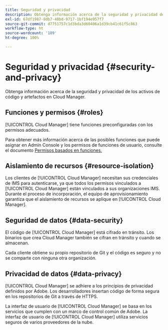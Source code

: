 ```yaml
---
title: Seguridad y privacidad
description: Obtenga información acerca de la seguridad y privacidad de los activos de código y artefactos en Cloud Manager.
exl-id: 67df1987-8db7-40bd-9717-1bf194e957f7
source-git-commit: d7751757c1d3bda3d60406a1d39cb41c61f5c863
workflow-type: ht
source-wordcount: '189'
ht-degree: 100%

---
```



# Seguridad y privacidad {#security-and-privacy}

Obtenga información acerca de la seguridad y privacidad de los activos de código y artefactos en Cloud Manager.

## Funciones y permisos {#roles}

[!UICONTROL Cloud Manager] tiene funciones preconfiguradas con los permisos adecuados.

Para obtener más información acerca de las posibles funciones que puede asignar en Admin Console y los permisos de funciones de usuario, consulte el documento [Permisos basados en funciones.](/help/requirements/role-based-permissions.md)

## Aislamiento de recursos {#resource-isolation}

Los clientes de [!UICONTROL Cloud Manager] necesitan sus credenciales de IMS para autenticarse, ya que todos los permisos vinculados a [!UICONTROL Cloud Manager] están vinculados a sus organizaciones IMS. Durante el proceso de incorporación, el equipo de aprovisionamiento garantiza que el aislamiento de recursos se aplique en [!UICONTROL Cloud Manager].

## Seguridad de datos {#data-security}

El código de [!UICONTROL Cloud Manager] está cifrado en tránsito. Los binarios que crea Cloud Manager también se cifran en tránsito y cuando se almacenan.

Cada cliente obtiene su propio repositorio de Git y el código es seguro y no se comparte con ninguna otra organización.

## Privacidad de datos {#data-privacy}

[!UICONTROL Cloud Manager] se adhiere a los principios de privacidad definidos por Adobe. Los desarrolladores insertan código de forma segura en los repositorios de Git a través de HTTPS.

La interfaz de usuario de [!UICONTROL Cloud Manager] se basa en los servicios que cumplen con un marco de control común de Adobe. La interfaz de usuario de [!UICONTROL Cloud Manager] utiliza servicios seguros de varios proveedores de la nube.
